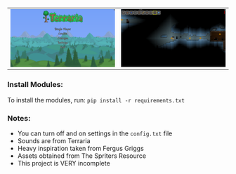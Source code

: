 <table>
    <tr>
        <td>
            <picture>
                <source srcset="./assets/images/readme/menu_screen.png?raw=true" media="(prefers-color-scheme: light), (prefers-color-scheme: no-preference)" />
                <img src="./assets/images/readme/menu_screen.png?raw=true" alt="Menu screen"/>
            </picture>
        </td>
        <td>
            <picture>
                <source srcset="./assets/images/readme/gameplay.png?raw=true" media="(prefers-color-scheme: light), (prefers-color-scheme: no-preference)" />
                <img src="./assets/images/readme/gameplay.png?raw=true" alt="Gameplay"/>
            </picture>
        </td>
    </tr>
</table>

### Install Modules:
To install the modules, run: `pip install -r requirements.txt`

### Notes:
- You can turn off and on settings in the `config.txt` file
- Sounds are from Terraria
- Heavy inspiration taken from Fergus Griggs
- Assets obtained from The Spriters Resource
- This project is VERY incomplete
